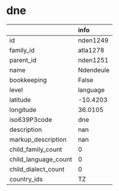 # dne
|                      | info      |
|:---------------------|:----------|
| id                   | nden1249  |
| family_id            | atla1278  |
| parent_id            | nden1251  |
| name                 | Ndendeule |
| bookkeeping          | False     |
| level                | language  |
| latitude             | -10.4203  |
| longitude            | 36.0105   |
| iso639P3code         | dne       |
| description          | nan       |
| markup_description   | nan       |
| child_family_count   | 0         |
| child_language_count | 0         |
| child_dialect_count  | 0         |
| country_ids          | TZ        |